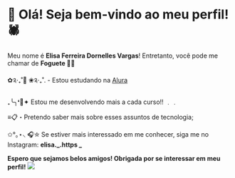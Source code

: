 # 🖤 Olá! Seja bem-vindo ao meu perfil! 🕷️

 Meu nome é **Elisa Ferreira Dornelles Vargas**! Entretanto, você pode me chamar de **Foguete 🚀😽** 
 
✿༉‧₊˚📘 ❀༉‧₊˚. - Estou estudando na [Alura](www.alura.com.br)

₊╰╮❛💙✦ Estou me desenvolvendo mais a cada curso!! ﹒﹒

≡📋・Pretendo saber mais sobre esses assuntos de tecnologia; 

✩°｡⋆⸜ 🎧✮ Se estiver mais interessado em me conhecer, siga me no Instagram: **elisa._.https _**

**Espero que sejamos belos amigos! Obrigada por se interessar em meu perfil!**
![](http://4.bp.blogspot.com/-PAUjnkfNENc/VrAPLTl1d4I/AAAAAAAAApk/ofdYcuQyxx8/s1600/tumblr_nqqbdpFKFm1r5a08so2_r1_500.gif)
